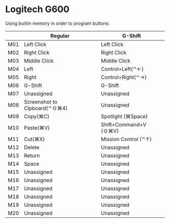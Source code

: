 # Logitech G600

Using builtin memory in order to program buttons:

|     | Regular                      | G-Shift               |
| --- | ---------------------------- | --------------------- |
| M01 | Left Click                   | Left Click            |
| M02 | Right Click                  | Right Click           |
| M03 | Middle Click                 | Middle Click          |
| M04 | Left                         | Control+Left(⌃←)      |
| M05 | Right                        | Control+Right(⌃→)     |
| M06 | G-Shift                      | G-Shift               |
| M07 | Unassigned                   | Unassigned            |
| M08 | Screenshot to Clpboard(⌃⇧⌘4) | Unassigned            |
| M09 | Copy(⌘C)                     | Spotlight (⌘Space)    |
| M10 | Paste(⌘V)                    | Shift+Command+V (⇧⌘V) |
| M11 | Cut(⌘X)                      | Mission Control (⌃↑)  |
| M12 | Delete                       | Unassigned            |
| M13 | Return                       | Unassigned            |
| M14 | Space                        | Unassigned            |
| M15 | Unassigned                   | Unassigned            |
| M16 | Unassigned                   | Unassigned            |
| M17 | Unassigned                   | Unassigned            |
| M18 | Unassigned                   | Unassigned            |
| M19 | Unassigned                   | Unassigned            |
| M20 | Unassigned                   | Unassigned            |

